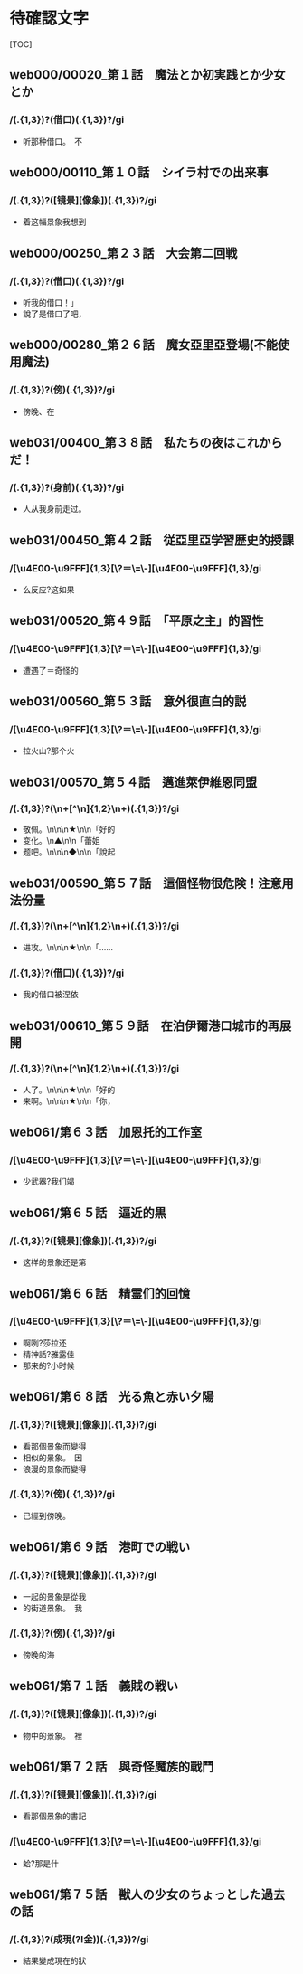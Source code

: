 # 待確認文字

[TOC]

## web000/00020_第１話　魔法とか初実践とか少女とか

### /(.{1,3})?(借口)(.{1,3})?/gi

- 听那种借口。　不


## web000/00110_第１０話　シイラ村での出来事

### /(.{1,3})?([镜景][像象])(.{1,3})?/gi

- 着这幅景象我想到


## web000/00250_第２３話　大会第二回戦

### /(.{1,3})?(借口)(.{1,3})?/gi

- 听我的借口！」
- 說了是借口了吧，


## web000/00280_第２６話　魔女亞里亞登場(不能使用魔法)

### /(.{1,3})?(傍)(.{1,3})?/gi

- 傍晚、在


## web031/00400_第３８話　私たちの夜はこれからだ！

### /(.{1,3})?(身前)(.{1,3})?/gi

- 人从我身前走过。


## web031/00450_第４２話　従亞里亞学習歴史的授課

### /[\\u4E00-\\u9FFF]{1,3}[\\?＝\\=\\-][\\u4E00-\\u9FFF]{1,3}/gi

- 么反应?这如果


## web031/00520_第４９話　「平原之主」的習性

### /[\\u4E00-\\u9FFF]{1,3}[\\?＝\\=\\-][\\u4E00-\\u9FFF]{1,3}/gi

- 遭遇了＝奇怪的


## web031/00560_第５３話　意外很直白的説

### /[\\u4E00-\\u9FFF]{1,3}[\\?＝\\=\\-][\\u4E00-\\u9FFF]{1,3}/gi

- 拉火山?那个火


## web031/00570_第５４話　邁進萊伊維恩同盟

### /(.{1,3})?(\n+[^\n]{1,2}\n+)(.{1,3})?/gi

- 敬佩。\n\n\n★\n\n「好的
- 变化。\n▲\n\n「蕾姐
- 题吧。\n\n\n◆\n\n「說起


## web031/00590_第５７話　這個怪物很危険！注意用法份量

### /(.{1,3})?(\n+[^\n]{1,2}\n+)(.{1,3})?/gi

- 进攻。\n\n\n★\n\n「……

### /(.{1,3})?(借口)(.{1,3})?/gi

- 我的借口被涅依


## web031/00610_第５９話　在泊伊爾港口城市的再展開

### /(.{1,3})?(\n+[^\n]{1,2}\n+)(.{1,3})?/gi

- 人了。\n\n\n★\n\n「好的
- 来啊。\n\n\n★\n\n「你，


## web061/第６３話　加恩托的工作室

### /[\\u4E00-\\u9FFF]{1,3}[\\?＝\\=\\-][\\u4E00-\\u9FFF]{1,3}/gi

- 少武器?我们竭


## web061/第６５話　逼近的黒

### /(.{1,3})?([镜景][像象])(.{1,3})?/gi

- 这样的景象还是第


## web061/第６６話　精霊们的回憶

### /[\\u4E00-\\u9FFF]{1,3}[\\?＝\\=\\-][\\u4E00-\\u9FFF]{1,3}/gi

- 啊咧?莎拉还
- 精神話?雅露佳
- 那来的?小时候


## web061/第６８話　光る魚と赤い夕陽

### /(.{1,3})?([镜景][像象])(.{1,3})?/gi

- 看那個景象而變得
- 相似的景象。　因
- 浪漫的景象而變得

### /(.{1,3})?(傍)(.{1,3})?/gi

- 已經到傍晚。　


## web061/第６９話　港町での戦い

### /(.{1,3})?([镜景][像象])(.{1,3})?/gi

- 一起的景象是從我
- 的街道景象。　我

### /(.{1,3})?(傍)(.{1,3})?/gi

- 傍晚的海


## web061/第７１話　義賊の戦い

### /(.{1,3})?([镜景][像象])(.{1,3})?/gi

- 物中的景象。　裡


## web061/第７２話　與奇怪魔族的戰鬥

### /(.{1,3})?([镜景][像象])(.{1,3})?/gi

- 看那個景象的書記

### /[\\u4E00-\\u9FFF]{1,3}[\\?＝\\=\\-][\\u4E00-\\u9FFF]{1,3}/gi

- 蛤?那是什


## web061/第７５話　獣人の少女のちょっとした過去の話

### /(.{1,3})?(成現(?!金))(.{1,3})?/gi

- 結果變成現在的狀
